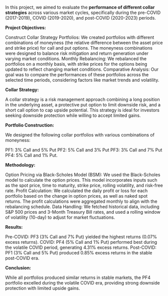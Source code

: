 In this project, we aimed to evaluate the **performance of different collar strategies** across various market cycles, specifically during the pre-COVID (2017-2019), COVID (2019-2020), and post-COVID (2020-2023) periods​.

**Project Objectives:**

Construct Collar Strategy Portfolios: We created portfolios with different combinations of moneyness (the relative difference between the asset price and strike price) for call and put options. The moneyness combinations were designed to balance risk mitigation and return generation under varying market conditions.
Monthly Rebalancing: We rebalanced the portfolios on a monthly basis, with strike prices for the options being updated to reflect changing market conditions​.
Comparative Analysis: Our goal was to compare the performances of these portfolios across the selected time periods, considering factors like market trends and volatility​.

**Collar Strategy:**

A collar strategy is a risk management approach combining a long position in the underlying asset, a protective put option to limit downside risk, and a short call option to cap upside potential​.
This strategy is ideal for investors seeking downside protection while willing to accept limited gains.

**Portfolio Construction:**

We designed the following collar portfolios with various combinations of moneyness:

PF1: 3% Call and 5% Put
PF2: 5% Call and 3% Put
PF3: 3% Call and 7% Put
PF4: 5% Call and 1% Put​.

**Methodology:**

Option Pricing via Black-Scholes Model (BSM): We used the Black-Scholes model to calculate the option prices. This model incorporates inputs such as the spot price, time to maturity, strike price, rolling volatility, and risk-free rate​.
Profit Calculation: We calculated the daily profit or loss for each portfolio based on the change in option prices, as well as naked spot returns. The profit calculations were aggregated monthly to align with the rebalancing schedule​.
Data Handling: We fetched historical data, including S&P 500 prices and 3-Month Treasury Bill rates, and used a rolling window of volatility (10-day) to adjust for market fluctuations​.

**Results:**

Pre-COVID: PF3 (3% Call and 7% Put) yielded the highest returns (0.07% excess returns)​.
COVID: PF4 (5% Call and 1% Put) performed best during the volatile COVID period, generating 4.31% excess returns​.
Post-COVID: PF1 (3% Call and 5% Put) produced 0.85% excess returns in the stable post-COVID era​.

**Conclusion:**

While all portfolios produced similar returns in stable markets, the PF4 portfolio excelled during the volatile COVID era, providing strong downside protection with limited upside gains​.
